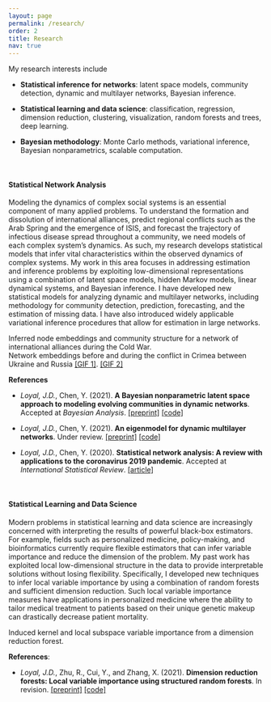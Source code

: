 ```yaml
---
layout: page
permalink: /research/
order: 2
title: Research
nav: true
---
```


My research interests include

* **Statistical inference for networks**: latent space models, community detection, dynamic and multilayer networks, Bayesian inference.

* **Statistical learning and data science**: classification, regression, dimension reduction, clustering, visualization, random forests and trees, deep learning.

* **Bayesian methodology**: Monte Carlo methods, variational inference, Bayesian nonparametrics, scalable computation.

<br>

#### Statistical Network Analysis

Modeling the dynamics of complex social systems is an essential component of many applied problems. To understand the formation and dissolution of international alliances, predict regional conflicts such as the Arab Spring and the emergence of ISIS, and forecast the trajectory of infectious disease spread throughout a community, we need models of each complex system’s dynamics. As such, my research develops statistical models that infer vital characteristics within the observed dynamics of complex systems. My work in this area focuses in addressing estimation and inference problems by exploiting low-dimensional representations using a combination of latent space models, hidden Markov models, linear dynamical systems, and Bayesian inference. I have developed new statistical models for analyzing dynamic and multilayer networks, including methodology for community detection, prediction, forecasting, and the estimation of missing data. I have also introduced widely applicable variational inference procedures that allow for estimation in large networks.

<div class="row justify-content-sm-center">
    <div class="col-sm mt-3 mt-md-0">
        <img class="img-fluid" src="{{ '/assets/img/alliances_ls.jpeg' | relative_url }}" alt="" title="International alliance networks during the Cold War"/>
    </div>
</div>
<div class="caption">
   Inferred node embeddings and community structure for a network of international alliances during the Cold War.
</div>

<div class="row justify-content-sm-center">
    <div class="col-sm mt-3 mt-md-0">
        <img class="img-fluid" src="{{ '/assets/img/icews_latent_color.png' | relative_url }}" alt="" title="International alliance networks during the Cold War"/>
    </div>
</div>
<div class="caption">
    Network embeddings before and during the conflict in Crimea between Ukraine and Russia
    <a href="/assets/gif/icews.gif">[GIF 1]</a>.
    <a href="/assets/gif/russia_ukraine.gif">[GIF 2]</a>
</div>

**References**

* *Loyal, J.D.*, Chen, Y. (2021). **A Bayesian nonparametric latent space approach to modeling evolving communities in dynamic networks**. Accepted at *Bayesian Analysis*.
[[preprint]](https://arxiv.org/abs/2003.07404) [[code]](https://github.com/joshloyal/dynetlsm)

* *Loyal, J.D.*, Chen, Y. (2021). **An eigenmodel for dynamic multilayer networks**. Under review.
[[preprint]](https://arxiv.org/abs/2103.12831) [[code]](https://github.com/joshloyal/multidynet)

* *Loyal, J.D.*, Chen, Y. (2020). **Statistical network analysis: A review with applications to the coronavirus 2019 pandemic**. Accepted at *International Statistical Review*.
[[article]](https://onlinelibrary.wiley.com/doi/full/10.1111/insr.12398)

<br>

#### Statistical Learning and Data Science

Modern problems in statistical learning and data science are increasingly concerned with interpreting the results of powerful black-box estimators. For example, fields such as personalized medicine, policy-making, and bioinformatics currently require flexible estimators that can infer variable importance and reduce the dimension of the problem. My past work has exploited local low-dimensional structure in the data to provide interpretable solutions without losing flexibility. Specifically, I developed new techniques to infer local variable importance by using a combination of random forests and sufficient dimension reduction. Such local variable importance measures have applications in personalized medicine where the ability to tailor medical treatment to patients based on their unique genetic makeup can drastically decrease patient mortality.

<div class="row justify-content-sm-center">
    <div class="col-sm mt-3 mt-md-0">
        <img class="img-fluid" src="{{ '/assets/img/kernel_comp.jpeg' | relative_url }}" alt="" title=""/>
    </div>
</div>
<div class="row justify-content-sm-center">
    <div class="col-sm mt-3 mt-md-0">
        <img class="img-fluid" src="{{ '/assets/img/local_svi.jpeg' | relative_url }}" alt="" title=""/>
    </div>
</div>
<div class="caption">
   Induced kernel and local subspace variable importance from a dimension reduction forest.
</div>

**References**:

* *Loyal, J.D.*, Zhu, R., Cui, Y., and Zhang, X. (2021). **Dimension reduction forests: Local variable importance using structured random forests**. In revision.
[[preprint]](https://arxiv.org/abs/2103.13233) [[code]](https://github.com/joshloyal/drforest)
